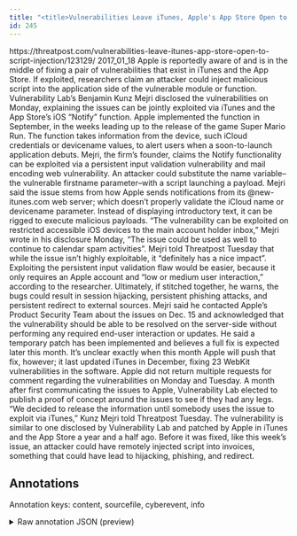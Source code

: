 ```yaml
---
title: "<title>Vulnerabilities Leave iTunes, Apple's App Store Open to Script Injection | Threatpost | The first stop for security news</title>"
id: 245
---
```


<title>Vulnerabilities Leave iTunes, Apple's App Store Open to Script Injection | Threatpost | The first stop for security news</title>
<source> https://threatpost.com/vulnerabilities-leave-itunes-app-store-open-to-script-injection/123129/ </source>
<date> 2017_01_18 </date>
<text>
Apple is reportedly aware of and is in the middle of fixing a pair of vulnerabilities that exist in iTunes and the App Store.
If exploited, researchers claim an attacker could inject malicious script into the application side of the vulnerable module or function.
Vulnerability Lab’s Benjamin Kunz Mejri disclosed the vulnerabilities on Monday, explaining the issues can be jointly exploited via iTunes and the App Store’s iOS “Notify” function.
Apple implemented the function in September, in the weeks leading up to the release of the game Super Mario Run.
The function takes information from the device, such iCloud credentials or devicename values, to alert users when a soon-to-launch application debuts.
Mejri, the firm’s founder, claims the Notify functionality can be exploited via a persistent input validation vulnerability and mail encoding web vulnerability.
An attacker could substitute the name variable–the vulnerable firstname parameter–with a script launching a payload.
Mejri said the issue stems from how Apple sends notifications from its @new-itunes.com web server; which doesn’t properly validate the iCloud name or devicename parameter.
Instead of displaying introductory text, it can be rigged to execute malicious payloads.
“The vulnerability can be exploited on restricted accessible iOS devices to the main account holder inbox,” Mejri wrote in his disclosure Monday, “The issue could be used as well to continue to calendar spam activities”.
Mejri told Threatpost Tuesday that while the issue isn’t highly exploitable, it “definitely has a nice impact”.
Exploiting the persistent input validation flaw would be easier, because it only requires an Apple account and “low or medium user interaction,” according to the researcher.
Ultimately, if stitched together, he warns, the bugs could result in session hijacking, persistent phishing attacks, and persistent redirect to external sources.
Mejri said he contacted Apple’s Product Security Team about the issues on Dec. 15 and acknowledged that the vulnerability should be able to be resolved on the server-side without performing any required end-user interaction or updates.
He said a temporary patch has been implemented and believes a full fix is expected later this month.
It’s unclear exactly when this month Apple will push that fix, however; it last updated iTunes in December, fixing 23 WebKit vulnerabilities in the software.
Apple did not return multiple requests for comment regarding the vulnerabilities on Monday and Tuesday.
A month after first communicating the issues to Apple, Vulnerability Lab elected to publish a proof of concept around the issues to see if they had any legs.
“We decided to release the information until somebody uses the issue to exploit via iTunes,” Kunz Mejri told Threatpost Tuesday.
The vulnerability is similar to one disclosed by Vulnerability Lab and patched by Apple in iTunes and the App Store a year and a half ago.
Before it was fixed, like this week’s issue, an attacker could have remotely injected script into invoices, something that could have lead to hijacking, phishing, and redirect.
</text>



## Annotations

Annotation keys: content, sourcefile, cyberevent, info

<details>
<summary>Raw annotation JSON (preview)</summary>

```json
{
  "content": "Apple is reportedly aware of and is in the middle of fixing a pair of vulnerabilities that exist in iTunes and the\u00a0App Store. If exploited, researchers claim an attacker could inject malicious script into the application side of the vulnerable module or function. Vulnerability Lab\u2019s Benjamin Kunz Mejri\u00a0disclosed the vulnerabilities on Monday, explaining the issues can be jointly exploited via iTunes and the App Store\u2019s iOS \u201cNotify\u201d function. Apple implemented the function in September, in the weeks leading up to the release of the game Super Mario Run. The function takes information from the device, such\u00a0iCloud credentials or devicename values, to alert users when a soon-to-launch application debuts. Mejri, the firm\u2019s founder, claims the Notify functionality can be exploited via a persistent input validation vulnerability and mail encoding web vulnerability. An attacker could substitute the name variable\u2013the vulnerable firstname parameter\u2013with a script launching a\u00a0payload. Mejri said\u00a0the issue stems from how Apple sends notifications from its @new-itunes.com web server; which doesn\u2019t properly validate the iCloud name or devicename parameter. Instead of displaying introductory text, it can be rigged to execute malicious payloads. \u201cThe vulnerability can be exploited on restricted accessible iOS devices to the main account holder inbox,\u201d Mejri wrote in his disclosure Monday, \u201cThe issue could be used as well to continue to calendar spam activities\u201d. Mejri told Threatpost Tuesday that while the issue isn\u2019t highly exploitable, it \u201cdefinitely has a nice impact\u201d. Exploiting the persistent input validation flaw would be easier, because\u00a0it only requires an Apple account and \u201clow or medium user interaction,\u201d according to the researcher. Ultimately, if stitched together, he warns, the bugs could result in session hijacking, persistent phishing attacks, and persistent redirect to external sources. Mejri said\u00a0he contacted Apple\u2019s Product Security Team about the issues on Dec.\u00a015 and acknowledged that the vulnerability\u00a0should be able to be resolved on the server-side without performing any required end-user interaction or updates. He said\u00a0a temporary patch has been implemented and believes a full fix is expected later this month. It\u2019s unclear exactly when this month Apple will push that fix, however; it last updated iTunes in December, fixing 23 WebKit vulnerabilities in the software. Apple did not return multiple requests for comment regarding the vulnerabilities on Monday and Tuesday. A month after first communicating the issues to Apple, Vulnerability Lab elected to publish a proof of concept around the issues to see if they had any legs. \u201cWe decided to release the information until somebody uses the issue to exploit via iTunes,\u201d Kunz Mejri told Threatpost Tuesday. The vulnerability is similar to one disclosed by Vulnerability Lab and patched by Apple in iTunes and the App Store a year and a half ago. Before it was fixed, like this week\u2019s issue, an attacker could have remotely injected script into invoices, something that could have lead to hijacking, phishing, and redirect.",
  "sourcefile": "245.txt",
  "cyberevent": {
    "hopper": [
      {
        "index": 0,
        "relation": "Same",
        "events": [
          {
            "index": "E1",
            "type": "Vulnerability-related",
            "realis": "Actual",
            "nugget": {
              "startOffset": 6,
              "index": "T2",
              "endOffset": 25,
              "text": "is reportedly aware"
            },
            "argument": [
              {
                "index": "T1",
                "text": "vulnerabilities",
                "endOffset": 85,
                "role": {
                  "type": "Vulnerability"
                },
                "startOffset": 70,
   
```
</details>
